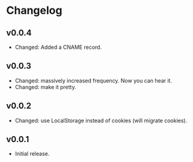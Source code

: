 # Changelog

## v0.0.4

- Changed: Added a CNAME record.

## v0.0.3

- Changed: massively increased frequency. Now you can hear it.
- Changed: make it pretty.

## v0.0.2

- Changed: use LocalStorage instead of cookies (will migrate cookies).

## v0.0.1

- Initial release.
